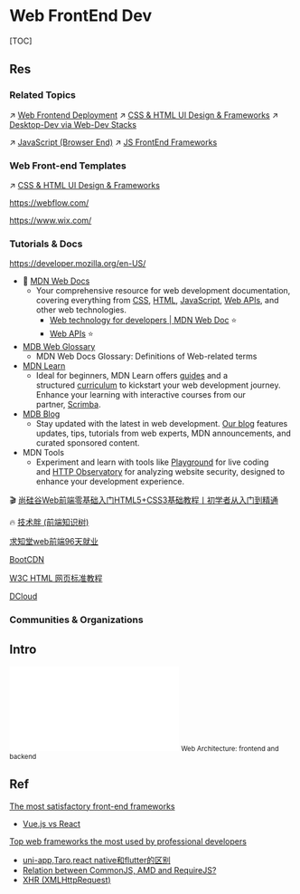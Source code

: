 # Web FrontEnd Dev

[TOC]



## Res
### Related Topics
↗ [Web Frontend Deployment](../../../Software%20Maintenance%20&%20Operations%20Management/🛬%20Software%20Deployment/Web%20Frontend%20Deployment/Web%20Frontend%20Deployment.md)
↗ [CSS & HTML UI Design & Frameworks](💅🏻%20CSS%20&%20HTML%20UI%20Design%20&%20Frameworks/CSS%20&%20HTML%20UI%20Design%20&%20Frameworks.md)
↗ [Desktop-Dev via Web-Dev Stacks](../../Desktop%20&%20Monolithic%20Application%20Development/Desktop-Dev%20via%20Web-Dev%20Stacks/Desktop-Dev%20via%20Web-Dev%20Stacks.md)

↗ [JavaScript (Browser End)](../../../../🔑%20CS%20Core/👩‍💻%20Computer%20Languages%20&%20Programming%20Methodology/🛠️%20Programming%20Tool%20Chain/🚠%20Application%20Runtimes%20&%20SDKs/JavaScript%20Runtime%20Environments/📌%20JS%20Runtime%20Libraries%20&%20SDK/JavaScript%20(Browser%20End)/JavaScript%20(Browser%20End).md)
↗ [JS FrontEnd Frameworks](../../../../🔑%20CS%20Core/👩‍💻%20Computer%20Languages%20&%20Programming%20Methodology/🛠️%20Programming%20Tool%20Chain/🚠%20Application%20Runtimes%20&%20SDKs/JavaScript%20Runtime%20Environments/📌%20JS%20Runtime%20Libraries%20&%20SDK/JS%20FrontEnd%20Frameworks/JS%20FrontEnd%20Frameworks.md)


### Web Front-end Templates
↗ [CSS & HTML UI Design & Frameworks](💅🏻%20CSS%20&%20HTML%20UI%20Design%20&%20Frameworks/CSS%20&%20HTML%20UI%20Design%20&%20Frameworks.md)

https://webflow.com/

https://www.wix.com/


### Tutorials & Docs
https://developer.mozilla.org/en-US/
- 📂 [MDN Web Docs](https://developer.mozilla.org/en-US/docs/Web)
	- Your comprehensive resource for web development documentation, covering everything from [CSS](https://developer.mozilla.org/en-US/docs/Web/CSS), [HTML](https://developer.mozilla.org/en-US/docs/Web/HTML), [JavaScript](https://developer.mozilla.org/en-US/docs/Web/JavaScript), [Web APIs](https://developer.mozilla.org/en-US/docs/Web/API), and other web technologies.
		- [Web technology for developers | MDN Web Doc](https://developer.mozilla.org/en-US/docs/Web) ⭐
		- [Web APIs](https://developer.mozilla.org/en-US/docs/Web/API) ⭐
- [MDB Web Glossary](https://developer.mozilla.org/en-US/docs/Glossary)
	- MDN Web Docs Glossary: Definitions of Web-related terms
- [MDN Learn](https://developer.mozilla.org/en-US/docs/Learn_web_development)
	- Ideal for beginners, MDN Learn offers [guides](https://developer.mozilla.org/en-US/docs/Learn_web_development) and a structured [curriculum](https://developer.mozilla.org/en-US/curriculum/) to kickstart your web development journey. Enhance your learning with interactive courses from our partner, [Scrimba](https://scrimba.com/?via=mdn).
- [MDB Blog](https://developer.mozilla.org/en-US/blog/)
	- Stay updated with the latest in web development. [Our blog](https://developer.mozilla.org/en-US/blog/) features updates, tips, tutorials from web experts, MDN announcements, and curated sponsored content.
- MDN Tools
	- Experiment and learn with tools like [Playground](https://developer.mozilla.org/en-US/play) for live coding and [HTTP Observatory](https://developer.mozilla.org/en-US/observatory) for analyzing website security, designed to enhance your development experience.

🎬 [尚硅谷Web前端零基础入门HTML5+CSS3基础教程丨初学者从入门到精通](https://www.bilibili.com/video/BV1XJ411X7Ud?p=49&share_source=copy_web&vd_source=7740584ebdab35221363fc24d1582d9d)

🔥 [技术胖 (前端知识树)](https://gitee.com/jishupang/web_atlas#技术胖的前端学习路径) 

[求知堂web前端96天就业](https://www.bilibili.com/video/BV1i7411Z7d8?p=2&share_source=copy_web)

[BootCDN](https://www.bootcdn.cn)

[W3C HTML 网页标准教程](http://www.w3chtml.com/) 

[DCloud](https://www.dcloud.io)


### Communities & Organizations



## Intro
![web_application_arch.excalidraw | 800](../../../../../Assets/Illustrations/Web/web_and_Internet_arch.excalidraw.md)
<small>Web Architecture: frontend and backend</small>



## Ref
[功能实现-解除页面禁止复制功能]: https://segmentfault.com/a/1190000039087909

[The most satisfactory front-end frameworks](https://www.codica.com/static/8040ddc71ecb05b420068525e826fb6a/8cbf7/Satisfaction_ratio_rankings_of_front_end_frameworks_9a7de8798b.jpg "Satisfaction ratio rankings of front-end frameworks")
- [Vue.js vs React](https://www.codica.com/blog/react-vs-vue/)

[Top web frameworks the most used by professional developers](https://www.codica.com/static/414da4ed44f3b0f0ea51f9411e526aab/97b8c/The_most_commonly_used_web_frameworks_6d817565c4.jpg "The most commonly used web frameworks")
- [uni-app,Taro,react native和flutter的区别](https://blog.csdn.net/u011590754/article/details/115453390)
- [Relation between CommonJS, AMD and RequireJS?](https://stackoverflow.com/questions/16521471/relation-between-commonjs-amd-and-requirejs)
- [XHR (XMLHttpRequest)](https://developer.mozilla.org/en-US/docs/Glossary/XHR_(XMLHttpRequest))
